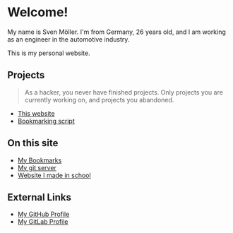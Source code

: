 # Welcome!

My name is Sven Möller.
I'm from Germany, 26 years old,
and I am working as an engineer in the automotive industry.

This is my personal website.

## Projects

> As a hacker, you never have finished projects.
> Only projects you are currently working on,
> and projects you abandoned.

* [This website](README.md)
* [Bookmarking script](https://svenmoeller.xyz/git/dotfiles/file/bin/.local/bin/bm.html)

## On this site

* [My Bookmarks](bookmarks)
* [My git server](git)
* [Website I made in school](https://the-berlin-blues.svenmoeller.xyz)

## External Links

* [My GitHub Profile](https://github.com/svemoe)
* [My GitLab Profile](https://gitlab.com/svemoe)
